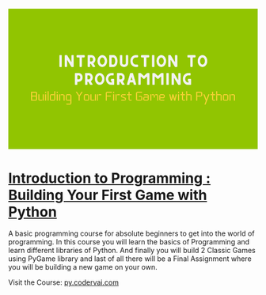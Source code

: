 ![](img/i2p.png)

# [Introduction to Programming : Building Your First Game with Python](https://py.codervai.com/)

A basic programming course for absolute beginners to get into the world of programming. In this course you will learn the basics of Programming and learn different libraries of Python. And finally you will build 2 Classic Games using PyGame library and last of all there will be a Final Assignment where you will be building a new game on your own.

Visit the Course: [py.codervai.com](https://py.codervai.com/)